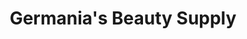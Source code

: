 ---
title: "Germania's Beauty Supply"
url: /cojutepeque/germanias-beauty-supply/
shop: cosméticos
---